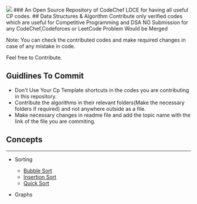 <img src="https://www.google.com/imgres?imgurl=https%3A%2F%2Fmedia-exp1.licdn.com%2Fdms%2Fimage%2FC4D0BAQEqICZgyH3Gag%2Fcompany-logo_200_200%2F0%2F1605031464267%3Fe%3D2159024400%26v%3Dbeta%26t%3DMb5VeG_mJZMsg4_gq001wYhDeVFSLPPxhNBEO-RFODE&imgrefurl=https%3A%2F%2Fin.linkedin.com%2Fcompany%2Fcodechef-ldce-chapter&tbnid=qduaICw3ZIt6RM&vet=12ahUKEwju1_eTvOzzAhU5jtgFHU4oD_kQMygAegQIARAo..i&docid=mkJdKFMUvGcpGM&w=200&h=200&q=codechef%20ldce&ved=2ahUKEwju1_eTvOzzAhU5jtgFHU4oD_kQMygAegQIARAo">
### An Open Source Repository of CodeChef LDCE for having all useful CP codes.
## Data Structures & Algorithm
Contribute only verified codes which are useful for Competitive Programming and DSA NO Submission for any CodeChef,Codeforces or LeetCode Problem Would be Merged

Note: You can check the contributed codes and make required changes in case of any mistake in code.

Feel free to Contribute.

<b><h2>Guidlines To Commit</b></h2>
- Don't Use Your Cp Template shortcuts in the codes you are contributing in this repository.
- Contribute the algorithms in their relevant folders(Make the necessary folders if required) and not anywhere outside as a file.
- Make necessary changes in readme file and add the topic name with the link of the file you are commiting.


## Concepts

---
- Sorting
  - [Bubble Sort](https://github.com/CodeChefLDCE/CodeChef_LDCE_CP/master/Sorting/Bubble_Sort.cpp)
  - [Insertion Sort](https://github.com/CodeChefLDCE/CodeChef_LDCE_CP/master/Sorting/Insertion_Sort.cpp)
  - [Quick Sort](https://github.com/CodeChefLDCE/CodeChef_LDCE_CP/master/Sorting/Quick_Sort.cpp)
  
- Graphs
